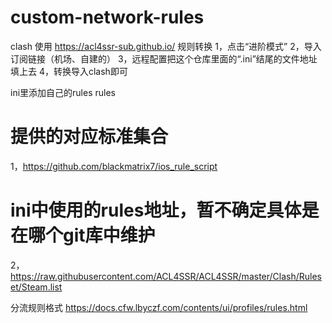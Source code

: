 # custom-network-rules

clash 
使用 https://acl4ssr-sub.github.io/ 规则转换
1，点击“进阶模式”
2，导入订阅链接（机场、自建的）
3，远程配置把这个仓库里面的“.ini”结尾的文件地址填上去
4，转换导入clash即可

ini里添加自己的rules
rules 
#  提供的对应标准集合
1，https://github.com/blackmatrix7/ios_rule_script 
#  ini中使用的rules地址，暂不确定具体是在哪个git库中维护
2，https://raw.githubusercontent.com/ACL4SSR/ACL4SSR/master/Clash/Ruleset/Steam.list 


分流规则格式 https://docs.cfw.lbyczf.com/contents/ui/profiles/rules.html
